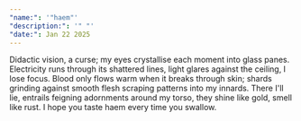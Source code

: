 ```yaml
---
"name:": '"haem"'
"description:": '" "'
"date:": Jan 22 2025
---
```


Didactic vision, a curse; my eyes crystallise each moment into glass panes. Electricity runs through its shattered lines, light glares against the ceiling, I lose focus. Blood only flows warm when it breaks through skin; shards grinding against smooth flesh scraping patterns into my innards. There I'll lie, entrails feigning adornments around my torso, they shine like gold, smell like rust. I hope you taste haem every time you swallow. 

